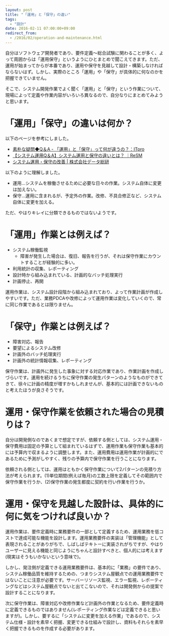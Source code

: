 ```yaml
---
layout: post
title: "「運用」と「保守」の違い"
tags:
  - "設計"
date: 2016-02-11 07:00:00+09:00
redirect_from:
  - /2016/02/operation-and-maintenance.html
---
```


自分はソフトウェア開発者であり、要件定義～総合試験に関わることが多く、よって周囲からは「運用保守」というようにひとまとめで聞こえてきます。ただ、運用が始まってからが本番であり、運用や保守を見越して設計・構築しなければならないはず。しかし、実際のところ「運用」や「保守」が具体的に何なのかを把握できていません。

そこで、システム開発作業でよく聞く「運用」と「保守」という作業について、現場によって定義や作業内容がいろいろ異なるので、自分なりにまとめてみようと思います。

<!-- more -->

# 「運用」「保守」の違いは何か？

以下のページを参考にしました。

* [素朴な疑問◆Q＆A - 「運用」と「保守」って何が違うの？：ITpro](http://itpro.nikkeibp.co.jp/article/COLUMN/20130329/466961/)
* [【システム運用Q＆A】システム運用と保守の違いとは？ ｜ReSM](http://www.resm.jp/faq/answer02.html)
* [システム運用・保守の改善 | 株式会社データ総研](http://www.drinet.co.jp/consulting/mainte)

以下のように理解しました。

* 運用…システムを稼働させるために必要な日々の作業。システム自体に変更は加えない。
* 保守…運用に含まれるが、予定外の作業。改修、不具合修正など、システム自体に変更を加える。

ただ、やはりキレイに分類できるものではないようです。

# 「運用」作業とは例えば？

* システム稼働監視
    * 障害が発生した場合は、復旧、報告を行うが、それは保守作業にカウントすることが経験的に多い。
* 利用統計の収集、レポーティング
* 設計時から組み込まれている、計画的なバッチ処理実行
* 計画停止、再開

運用作業は、システム設計段階から組み込まれており、よって作業計画が作成しやすいです。ただ、業務PDCAや改修によって運用作業は変化していくので、常に同じ作業であるとは限りません。

# 「保守」作業とは例えば？

* 障害対応、報告
* 要望によるシステム改修
* 計画外のバッチ処理実行
* 計画外の統計情報収集、レポーティング

保守作業は、計画外に発生した事象に対する対応作業であり、作業計画を作成しづらいです。運用を続けるうちに保守作業の発生パターンのようなものができてきて、徐々に計画の精度が増すかもしれませんが、基本的には計画できないものと考えたほうが良さそうです。

# 運用・保守作業を依頼された場合の見積りは？

自分は開発側なのであくまで想定ですが、依頼する側としては、システム運用・保守費用は固定の予算として組まれているはずで、運用作業も保守作業も基本的には予算内で収まるように調整します。また、運用費用は運用作業が計画的にであるために予測がしやすく、残りの予算内で保守作業を行うことになります。

依頼される側としては、運用はともかく保守作業について2パターンの見積り方法が考えられます。(1)単位期間(例えば毎月)の工数上限を定義してその範囲内で保守作業を行うか、(2)保守作業の発生都度に契約を行い作業を行うか。

# 運用・保守を見越した設計は、具体的に何に気をつければ良いか？

運用作業は、要件定義時に業務要件の一部として定義するため、運用業務を低コストで達成可能な機能を設計します。運用業務要件の実装は「管理機能」として表現されることがありがちで、しばしばテキトーに実装されがちですが、やはりユーザーに見える機能と同じようにちゃんと設計すべきと、個人的には考えます(現実はそうもいかないという意味で)。

しかし、発注側が定義できる運用業務要件は、基本的に「業務」の要件であり、システム稼働品質を維持するための、つまりシステム屋観点での運用業務要件ではないことに注意が必要です。サーバーリソース監視、エラー監視、レポーティングなどはシステム屋観点でないと出てこないので、それは開発側からの提案で設計することになります。

次に保守作業は、障害対応や改修作業など計画外の作業となるため、要件定義時に定義できるものではありません(レポーティング作業などは定義できると思いますが)。しかし、要するに「システムに変更を加える作業」であるので、システム仕様・設計を素早く把握、変更できる仕組みで設計し、資料もそれらを素早く把握できるものを作成する必要があります。
